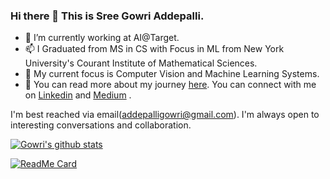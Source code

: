 ### Hi there 👋 This is Sree Gowri Addepalli.

- 🔭 I’m currently working at AI@Target.
- 📫 I Graduated from MS in CS with Focus in ML from New York University's Courant Institute of Mathematical Sciences.
- 🤔 My current focus is Computer Vision and Machine Learning Systems.
- 💬 You can read more about my journey [here](https://github.com/gowriaddepalli/Musings_of_my_work). You can connect with me on [Linkedin](https://www.linkedin.com/in/sgaddep/) and [Medium](https://sga297.medium.com/) .

I'm best reached via email(addepalligowri@gmail.com). I'm always open to interesting conversations and collaboration.

[![Gowri's github stats](https://github-readme-stats.vercel.app/api?username=gowriaddepalli)](https://github.com/anuraghazra/github-readme-stats)

[![ReadMe Card](https://github-readme-stats.vercel.app/api/pin/?username=gowriaddepalli&repo=github-readme-stats)](https://github.com/anuraghazra/github-readme-stats)


<!--
**gowriaddepalli/gowriaddepalli** is a ✨ _special_ ✨ repository because its `README.md` (this file) appears on your GitHub profile.

Here are some ideas to get you started:

- 🔭 I’m currently working at Target@AI
- 🌱 I’m currently learning ...
- 👯 I’m looking to collaborate on ...
- 🤔 I’m looking for help with ...
- 💬 Ask me about ...
- 📫 How to reach me: ...
- 😄 Pronouns: ...
- ⚡ Fun fact: ...
-->
